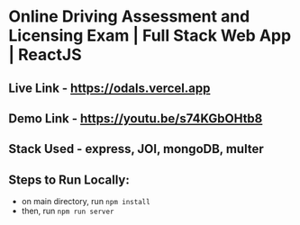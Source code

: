# Online Driving Assessment and Licensing Exam | Full Stack Web App | ReactJS

## Live Link - https://odals.vercel.app

## Demo Link - https://youtu.be/s74KGbOHtb8

## Stack Used - express, JOI, mongoDB, multer

## Steps to Run Locally:

- on main directory, run `npm install`
- then, run `npm run server`

